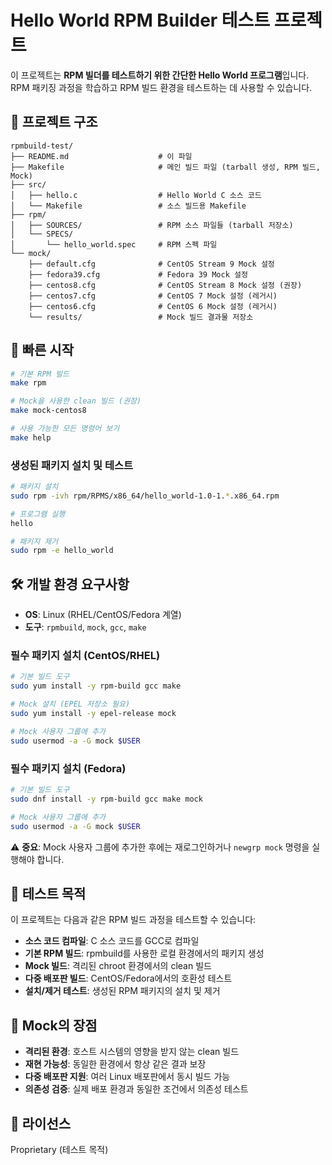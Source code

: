 # Hello World RPM Builder 테스트 프로젝트

이 프로젝트는 **RPM 빌더를 테스트하기 위한 간단한 Hello World 프로그램**입니다.  
RPM 패키징 과정을 학습하고 RPM 빌드 환경을 테스트하는 데 사용할 수 있습니다.

## 📁 프로젝트 구조

```
rpmbuild-test/
├── README.md                    # 이 파일
├── Makefile                     # 메인 빌드 파일 (tarball 생성, RPM 빌드, Mock)
├── src/
│   ├── hello.c                  # Hello World C 소스 코드
│   └── Makefile                 # 소스 빌드용 Makefile
├── rpm/
│   ├── SOURCES/                 # RPM 소스 파일들 (tarball 저장소)
│   └── SPECS/
│       └── hello_world.spec     # RPM 스펙 파일
└── mock/
    ├── default.cfg              # CentOS Stream 9 Mock 설정
    ├── fedora39.cfg             # Fedora 39 Mock 설정
    ├── centos8.cfg              # CentOS Stream 8 Mock 설정 (권장)
    ├── centos7.cfg              # CentOS 7 Mock 설정 (레거시)
    ├── centos6.cfg              # CentOS 6 Mock 설정 (레거시)
    └── results/                 # Mock 빌드 결과물 저장소
```

## 🚀 빠른 시작

```bash
# 기본 RPM 빌드
make rpm

# Mock을 사용한 clean 빌드 (권장)
make mock-centos8

# 사용 가능한 모든 명령어 보기
make help
```

### 생성된 패키지 설치 및 테스트

```bash
# 패키지 설치
sudo rpm -ivh rpm/RPMS/x86_64/hello_world-1.0-1.*.x86_64.rpm

# 프로그램 실행
hello

# 패키지 제거
sudo rpm -e hello_world
```

## 🛠️ 개발 환경 요구사항

- **OS**: Linux (RHEL/CentOS/Fedora 계열)
- **도구**: `rpmbuild`, `mock`, `gcc`, `make`

### 필수 패키지 설치 (CentOS/RHEL)

```bash
# 기본 빌드 도구
sudo yum install -y rpm-build gcc make

# Mock 설치 (EPEL 저장소 필요)
sudo yum install -y epel-release mock

# Mock 사용자 그룹에 추가
sudo usermod -a -G mock $USER
```

### 필수 패키지 설치 (Fedora)

```bash
# 기본 빌드 도구
sudo dnf install -y rpm-build gcc make mock

# Mock 사용자 그룹에 추가
sudo usermod -a -G mock $USER
```

⚠️ **중요**: Mock 사용자 그룹에 추가한 후에는 재로그인하거나 `newgrp mock` 명령을 실행해야 합니다.

## 🎯 테스트 목적

이 프로젝트는 다음과 같은 RPM 빌드 과정을 테스트할 수 있습니다:

- **소스 코드 컴파일**: C 소스 코드를 GCC로 컴파일
- **기본 RPM 빌드**: rpmbuild를 사용한 로컬 환경에서의 패키지 생성
- **Mock 빌드**: 격리된 chroot 환경에서의 clean 빌드
- **다중 배포판 빌드**: CentOS/Fedora에서의 호환성 테스트
- **설치/제거 테스트**: 생성된 RPM 패키지의 설치 및 제거

## 🔧 Mock의 장점

- **격리된 환경**: 호스트 시스템의 영향을 받지 않는 clean 빌드
- **재현 가능성**: 동일한 환경에서 항상 같은 결과 보장
- **다중 배포판 지원**: 여러 Linux 배포판에서 동시 빌드 가능
- **의존성 검증**: 실제 배포 환경과 동일한 조건에서 의존성 테스트

## 📄 라이선스

Proprietary (테스트 목적) 